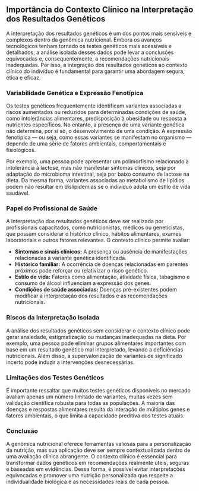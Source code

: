 ## Importância do Contexto Clínico na Interpretação dos Resultados Genéticos

A interpretação dos resultados genéticos é um dos pontos mais sensíveis e complexos dentro da genômica nutricional. Embora os avanços tecnológicos tenham tornado os testes genéticos mais acessíveis e detalhados, a análise isolada desses dados pode levar a conclusões equivocadas e, consequentemente, a recomendações nutricionais inadequadas. Por isso, a integração dos resultados genéticos ao contexto clínico do indivíduo é fundamental para garantir uma abordagem segura, ética e eficaz.

### Variabilidade Genética e Expressão Fenotípica

Os testes genéticos frequentemente identificam variantes associadas a riscos aumentados ou reduzidos para determinadas condições de saúde, como intolerâncias alimentares, predisposição à obesidade ou resposta a nutrientes específicos. No entanto, a presença de uma variante genética não determina, por si só, o desenvolvimento de uma condição. A expressão fenotípica — ou seja, como essas variantes se manifestam no organismo — depende de uma série de fatores ambientais, comportamentais e fisiológicos.

Por exemplo, uma pessoa pode apresentar um polimorfismo relacionado à intolerância à lactose, mas não manifestar sintomas clínicos, seja por adaptação do microbioma intestinal, seja por baixo consumo de lactose na dieta. Da mesma forma, variantes associadas ao metabolismo de lipídios podem não resultar em dislipidemias se o indivíduo adota um estilo de vida saudável.

### Papel do Profissional de Saúde

A interpretação dos resultados genéticos deve ser realizada por profissionais capacitados, como nutricionistas, médicos ou geneticistas, que possam considerar o histórico clínico, hábitos alimentares, exames laboratoriais e outros fatores relevantes. O contexto clínico permite avaliar:

- **Sintomas e sinais clínicos:** A presença ou ausência de manifestações relacionadas à variante genética identificada.
- **Histórico familiar:** A ocorrência de doenças relacionadas em parentes próximos pode reforçar ou relativizar o risco genético.
- **Estilo de vida:** Fatores como alimentação, atividade física, tabagismo e consumo de álcool influenciam a expressão dos genes.
- **Condições de saúde associadas:** Doenças pré-existentes podem modificar a interpretação dos resultados e as recomendações nutricionais.

### Riscos da Interpretação Isolada

A análise dos resultados genéticos sem considerar o contexto clínico pode gerar ansiedade, estigmatização ou mudanças inadequadas na dieta. Por exemplo, uma pessoa pode eliminar grupos alimentares importantes com base em um resultado genético mal interpretado, levando a deficiências nutricionais. Além disso, a supervalorização de variantes de significado incerto pode induzir a intervenções desnecessárias.

### Limitações dos Testes Genéticos

É importante ressaltar que muitos testes genéticos disponíveis no mercado avaliam apenas um número limitado de variantes, muitas vezes sem validação científica robusta para todas as populações. A maioria das doenças e respostas alimentares resulta da interação de múltiplos genes e fatores ambientais, o que limita a capacidade preditiva dos testes atuais.

### Conclusão

A genômica nutricional oferece ferramentas valiosas para a personalização da nutrição, mas sua aplicação deve ser sempre contextualizada dentro de uma avaliação clínica abrangente. O contexto clínico é essencial para transformar dados genéticos em recomendações realmente úteis, seguras e baseadas em evidências. Dessa forma, é possível evitar interpretações equivocadas e promover uma nutrição personalizada que respeite a individualidade biológica e as necessidades reais de cada pessoa.